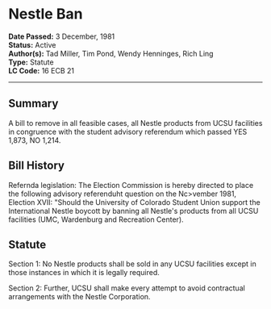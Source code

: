 # Nestle Ban
**Date Passed:** 3 December, 1981  
**Status:** Active  
**Author(s):** Tad Miller, Tim Pond, Wendy Henninges, Rich Ling  
**Type:** Statute  
**LC Code:** 16 ECB 21

---

## Summary
A bill to remove in all feasible cases, all Nestle products from UCSU facilities in congruence with the student advisory referendum which passed YES 1,873, NO 1,214.  

## Bill History
Refernda legislation: The Election Commission is hereby directed to place the 
following advisory referenduht question on the Nc>vember 
1981, Election XVII: 
"Should the University of Colorado Student Union 
support the International Nestle boycott by banning 
all Nestle's products from all UCSU facilities 
(UMC, Wardenburg and Recreation Center). 

## Statute
Section 1: No Nestle products shall be sold in any UCSU facilities except in those instances in which it is legally required.

Section 2: Further, UCSU shall make every attempt to avoid contractual arrangements with the Nestle Corporation.
